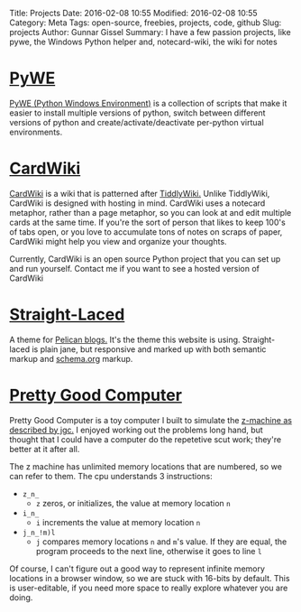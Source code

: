 Title: Projects
Date: 2016-02-08 10:55
Modified: 2016-02-08 10:55
Category: Meta
Tags: open-source, freebies, projects, code, github
Slug: projects
Author: Gunnar Gissel
Summary: I have a few passion projects, like pywe, the Windows Python helper and, notecard-wiki, the wiki for notes

[PyWE](http://www.github.com/monknomo/pywe)
===========

[PyWE (Python Windows Environment)](http://www.github.com/monknomo/pywe) is a collection of scripts that make it easier to install multiple versions of python, switch between different versions of python and create/activate/deactivate per-python virtual environments.

[CardWiki](https://github.com/monknomo/CardWiki)
=====================================================

[CardWiki](https://github.com/monknomo/CardWiki) is a wiki that is patterned after [TiddlyWiki.](http://tiddlywiki.com/)  Unlike TiddlyWiki, CardWiki is designed with hosting in mind.  CardWiki uses a notecard metaphor, rather than a page metaphor, so you can look at and edit multiple cards at the same time.  If you're the sort of person that likes to keep 100's of tabs open, or you love to accumulate tons of notes on scraps of paper, CardWiki might help you view and organize your thoughts.

Currently, CardWiki is an open source Python project that you can set up and run yourself.  Contact me if you want to see a hosted version of CardWiki

[Straight-Laced](https://github.com/monknomo/straight-laced)
==============================================================

A theme for [Pelican blogs.](http://blog.getpelican.com/) It's the theme this website is using.  Straight-laced is plain jane, but responsive and marked up with both semantic markup and [schema.org](schema.org) markup.

[Pretty Good Computer](https://github.com/monknomo/pretty_good_computer)
========================================================================

Pretty Good Computer is a toy computer I built to simulate the [z-machine as described by jgc.](http://blog.jgc.org/2013/05/the-two-problems-i-had-to-solve-in-my.html) I enjoyed working out the problems long hand, but thought that I could have a computer do the repetetive scut work; they're better at it after all.

The z machine has unlimited memory locations that are numbered, so we can refer to them. The cpu understands 3 instructions:

* `z_n_`
    * `z` zeros, or initializes, the value at memory location `n`
* `i_n_`
    * `i` increments the value at memory location `n`
* `j_n_!m)l`
    * `j` compares memory locations `n` and `m`'s value. If they are equal, the program proceeds to the next line, otherwise it goes to line `l`
    
Of course, I can't figure out a good way to represent infinite memory locations in a browser window, so we are stuck with 16-bits by default. This is user-editable, if you need more space to really explore whatever you are doing.